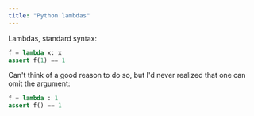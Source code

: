 ```yaml
---
title: "Python lambdas"
---
```


Lambdas, standard syntax:

```py
f = lambda x: x
assert f(1) == 1
```

Can't think of a good reason to do so, but I'd never realized that one can
omit the argument:

```py
f = lambda : 1
assert f() == 1
```
